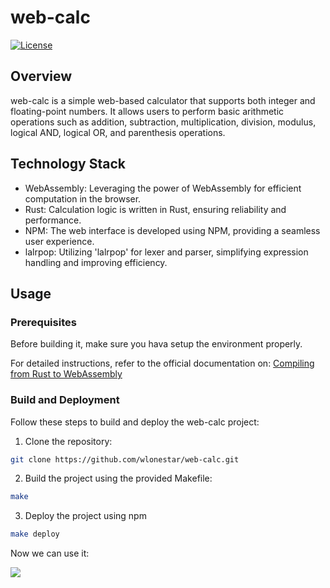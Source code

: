 # web-calc

[![License](https://img.shields.io/badge/License-MIT-blue.svg)](https://opensource.org/licenses/MIT)

## Overview

web-calc is a simple web-based calculator that supports both integer and floating-point numbers. It allows users to perform basic arithmetic operations such as addition, subtraction, multiplication, division, modulus, logical AND, logical OR, and parenthesis operations.

## Technology Stack

- WebAssembly: Leveraging the power of WebAssembly for efficient computation in the browser.
- Rust: Calculation logic is written in Rust, ensuring reliability and performance.
- NPM: The web interface is developed using NPM, providing a seamless user experience.
- lalrpop: Utilizing 'lalrpop' for lexer and parser, simplifying expression handling and improving efficiency.

## Usage

### Prerequisites

Before building it, make sure you hava setup the environment properly.

For detailed instructions, refer to the official documentation on: [Compiling from Rust to WebAssembly](https://developer.mozilla.org/en-US/docs/WebAssembly/Rust_to_wasm)

### Build and Deployment

Follow these steps to build and deploy the web-calc project:

1. Clone the repository:

```bash
git clone https://github.com/wlonestar/web-calc.git
```

2. Build the project using the provided Makefile:

```bash
make
```

3. Deploy the project using npm

```bash
make deploy
```

Now we can use it:

![](https://image-1305118058.cos.ap-nanjing.myqcloud.com/image/Snipaste_2024-04-06_22-08-51.jpg)
